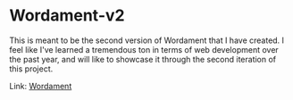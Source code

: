 # Wordament-v2

This is meant to be the second version of Wordament that I have created. I feel like I've learned a tremendous ton in terms of web development over the past year, and will like to showcase it through the second iteration of this project. 

Link: [Wordament](https://hopeful-johnson-a48af0.netlify.app/)
